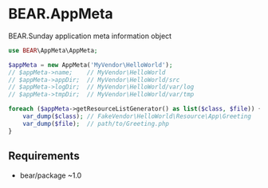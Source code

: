 # BEAR.AppMeta

BEAR.Sunday application meta information object

```php
use BEAR\AppMeta\AppMeta;

$appMeta = new AppMeta('MyVendor\HelloWorld');
// $appMeta->name;    // MyVendor\HelloWorld
// $appMeta->appDir;  // MyVendor\HelloWorld/src
// $appMeta->logDir;  // MyVendor\HelloWorld/var/log
// $appMeta->tmpDir;  // MyVendor\HelloWorld/var/tmp

foreach ($appMeta->getResourceListGenerator() as list($class, $file)) {
    var_dump($class); // FakeVendor\HelloWorld\Resource\App\Greeting
    var_dump($file);  // path/to/Greeting.php
}
```
## Requirements

 * bear/package ~1.0
